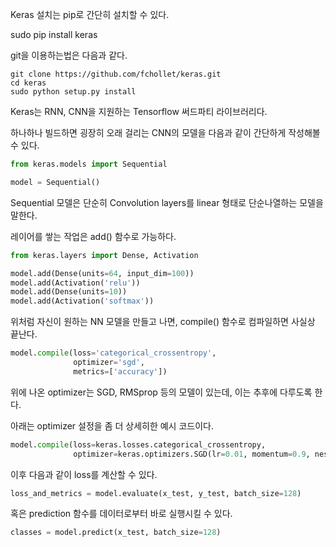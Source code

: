 Keras 설치는 pip로 간단히 설치할 수 있다.

sudo pip install keras 

git을 이용하는법은 다음과 같다.

```
git clone https://github.com/fchollet/keras.git
cd keras
sudo python setup.py install
```

Keras는 RNN, CNN을 지원하는 Tensorflow 써드파티 라이브러리다.

하나하나 빌드하면 굉장히 오래 걸리는 CNN의 모델을 다음과 같이 간단하게 작성해볼 수 있다.

```python
from keras.models import Sequential

model = Sequential()
```

Sequential 모델은 단순히 Convolution layers를 linear 형태로 단순나열하는 모델을 말한다.

레이어를 쌓는 작업은 add() 함수로 가능하다.

```python
from keras.layers import Dense, Activation

model.add(Dense(units=64, input_dim=100))
model.add(Activation('relu'))
model.add(Dense(units=10))
model.add(Activation('softmax'))
```

위처럼 자신이 원하는 NN 모델을 만들고 나면, compile() 함수로 컴파일하면 사실상 끝난다.

```python
model.compile(loss='categorical_crossentropy',
              optimizer='sgd',
              metrics=['accuracy'])
```

위에 나온 optimizer는 SGD, RMSprop 등의 모델이 있는데, 이는 추후에 다루도록 한다.

아래는 optimizer 설정을 좀 더 상세히한 예시 코드이다.

```python
model.compile(loss=keras.losses.categorical_crossentropy,
              optimizer=keras.optimizers.SGD(lr=0.01, momentum=0.9, nesterov=True))
```

이후 다음과 같이 loss를 계산할 수 있다.

```python
loss_and_metrics = model.evaluate(x_test, y_test, batch_size=128)
```

혹은 prediction 함수를 데이터로부터 바로 실행시킬 수 있다.

```python
classes = model.predict(x_test, batch_size=128)
```



